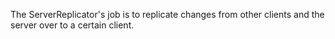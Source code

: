 The ServerReplicator's job is to replicate changes from other clients and the
server over to a certain client.